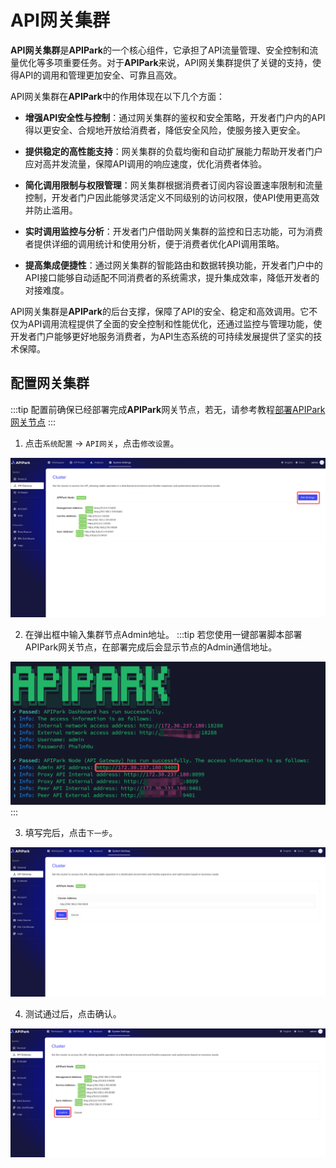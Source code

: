 # API网关集群

**API网关集群**是**APIPark**的一个核心组件，它承担了API流量管理、安全控制和流量优化等多项重要任务。对于**APIPark**来说，API网关集群提供了关键的支持，使得API的调用和管理更加安全、可靠且高效。

API网关集群在**APIPark**中的作用体现在以下几个方面：

* **增强API安全性与控制**：通过网关集群的鉴权和安全策略，开发者门户内的API得以更安全、合规地开放给消费者，降低安全风险，使服务接入更安全。

* **提供稳定的高性能支持**：网关集群的负载均衡和自动扩展能力帮助开发者门户应对高并发流量，保障API调用的响应速度，优化消费者体验。

* **简化调用限制与权限管理**：网关集群根据消费者订阅内容设置速率限制和流量控制，开发者门户因此能够灵活定义不同级别的访问权限，使API使用更高效并防止滥用。

* **实时调用监控与分析**：开发者门户借助网关集群的监控和日志功能，可为消费者提供详细的调用统计和使用分析，便于消费者优化API调用策略。

* **提高集成便捷性**：通过网关集群的智能路由和数据转换功能，开发者门户中的API接口能够自动适配不同消费者的系统需求，提升集成效率，降低开发者的对接难度。

API网关集群是**APIPark**的后台支撑，保障了API的安全、稳定和高效调用。它不仅为API调用流程提供了全面的安全控制和性能优化，还通过监控与管理功能，使开发者门户能够更好地服务消费者，为API生态系统的可持续发展提供了坚实的技术保障。

## 配置网关集群

:::tip
配置前确保已经部署完成**APIPark**网关节点，若无，请参考教程[部署APIPark网关节点](../deploy.md)
:::
1. 点击`系统配置` -> `API网关`，点击`修改设置`。

![](images/2024-10-27/73967ae156441b60bdcfe6a4d3ad53be45d77be5fe39e5ecd097663b54d915c3.png)  

2. 在弹出框中输入集群节点Admin地址。
:::tip
若您使用一键部署脚本部署APIPark网关节点，在部署完成后会显示节点的Admin通信地址。

![](images/2024-10-27/69fbddbcdfc141759b8483877dd2b3f3cb91e189df08291ba7159d1aaa155702.png)  
:::

3. 填写完后，点击`下一步`。

![](images/2024-10-27/62fbd28485dc07464668f057a4bf0e19460e6b01169754b6919b14a274a7655a.png)  


4. 测试通过后，点击确认。

![](images/2024-10-27/6d81800435fec797b627102a76f617711d51fd0fc0ea0a8627d7c056def94e0b.png)  